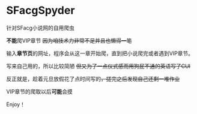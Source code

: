 # SFacgSpyder
针对SFacg小说网的自用爬虫

**不能**爬VIP章节 ~~因为咱技术力非常不足并且也懒得一笔~~

输入**章节页**的网址，程序会从这一章开始爬，直到把小说爬完或者遇到VIP章节。

写来自己用的，所以比较简陋 ~~但又为了一点仪式感而用狗屁不通的英语写了CUI~~

反正就是，趁着元旦放假花了点时间写的~~，搓完之后发现自己还剩一堆作业~~

VIP章节的爬取以后**可能**会摸

Enjoy！
